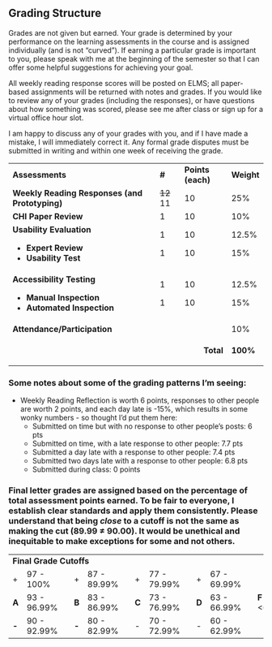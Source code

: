 ## Grading Structure

Grades are not given but earned. Your grade is determined by your performance on the learning  assessments in the course and is assigned individually (and is not “curved”). If earning a particular  grade is important to you, please speak with me at the beginning of the semester so that I can offer  some helpful suggestions for achieving your goal.  

All weekly reading response scores will be posted on ELMS; all paper-based assignments will be returned with notes and grades. If you would like to review any of your grades (including the responses), or have questions about how something was scored, please see me after class or sign up for a virtual office hour slot.  

I am happy to discuss any of your grades with you, and if I have made a mistake, I will immediately correct it. Any formal grade disputes must be submitted in writing and within one week of receiving the grade. 


<table>
  <tr>
   <td><strong>Assessments</strong>
   </td>
   <td><strong>#</strong>
   </td>
   <td><strong>Points (each)</strong>
   </td>
   <td><strong>Weight</strong>
   </td>
  </tr>
  <tr>
   <td><strong>Weekly Reading Responses (and Prototyping)</strong>
   </td>
   <td><del>12 </del>11
   </td>
   <td>10
   </td>
   <td>25%
   </td>
  </tr>
  <tr>
   <td><strong>CHI Paper Review</strong>
   </td>
   <td>1
   </td>
   <td>10
   </td>
   <td>10%
   </td>
  </tr>
  <tr>
   <td><strong>Usability Evaluation</strong>
<ul>

<li><strong>Expert Review</strong>

<li><strong>Usability Test</strong>
</li>
</ul>
   </td>
   <td>1
<p>
1
   </td>
   <td>10
<p>
10
   </td>
   <td>12.5%
<p>
15%
   </td>
  </tr>
  <tr>
   <td><strong>Accessibility Testing</strong>
<ul>

<li><strong>Manual Inspection</strong>

<li><strong>Automated Inspection</strong>
</li>
</ul>
   </td>
   <td>1
<p>
1
   </td>
   <td>10
<p>
10
   </td>
   <td>12.5%
<p>
15%
   </td>
  </tr>
  <tr>
   <td><strong>Attendance/Participation</strong>
   </td>
   <td>
   </td>
   <td>
   </td>
   <td>10%
   </td>
  </tr>
  <tr>
   <td colspan="3" ><p style="text-align: right">
<strong>Total  </strong></p>

   </td>
   <td><strong>100%</strong>
   </td>
  </tr>
</table>



### Some notes about some of the grading patterns I’m seeing:



* Weekly Reading Reflection is worth 6 points, responses to other people are worth 2 points, and each day late is -15%, which results in some wonky numbers - so thought I’d put them here:
    * Submitted on time but with no response to other people’s posts: 6 pts
    * Submitted on time, with a late response to other people: 7.7 pts
    * Submitted a day late with a response to other people: 7.4 pts
    * Submitted two days late with a response to other people: 6.8 pts
    * Submitted during class: 0 points 


### Final letter grades are assigned based on the percentage of total assessment points earned. To be fair to everyone, I establish clear standards and apply them consistently. Please understand that being _close_ to a cutoff is not the same as making the cut (89.99 ≠ 90.00). It would be unethical and inequitable to make exceptions for some and not others. 


<table>
  <tr>
   <td colspan="13" ><strong>Final Grade Cutoffs</strong>
   </td>
  </tr>
  <tr>
   <td>+
   </td>
   <td>97 - 100%
   </td>
   <td>
   </td>
   <td>+
   </td>
   <td>87 - 89.99%
   </td>
   <td>
   </td>
   <td>+
   </td>
   <td>77 - 79.99%
   </td>
   <td>
   </td>
   <td>+
   </td>
   <td>67 - 69.99%
   </td>
   <td>
   </td>
   <td>
   </td>
  </tr>
  <tr>
   <td><strong>A</strong>
   </td>
   <td>93 - 96.99%
   </td>
   <td>
   </td>
   <td><strong>B</strong>
   </td>
   <td>83 - 86.99%
   </td>
   <td>
   </td>
   <td><strong>C</strong>
   </td>
   <td>73 - 76.99%
   </td>
   <td>
   </td>
   <td><strong>D</strong>
   </td>
   <td>63 - 66.99%
   </td>
   <td>
   </td>
   <td><strong>F </strong>&lt;60.0%
   </td>
  </tr>
  <tr>
   <td><strong>-</strong>
   </td>
   <td>90 - 92.99%
   </td>
   <td>
   </td>
   <td><strong>-</strong>
   </td>
   <td>80 - 82.99%
   </td>
   <td>
   </td>
   <td>-
   </td>
   <td>70 - 72.99%
   </td>
   <td>
   </td>
   <td>-
   </td>
   <td>60 - 62.99%
   </td>
   <td>
   </td>
   <td>
   </td>
  </tr>
</table>


